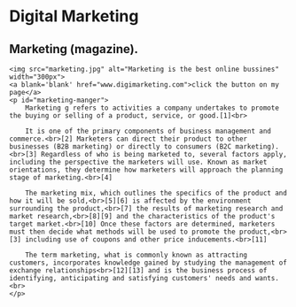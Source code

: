 <!DOCTYPE html>
<html lang="en">
<head>
    <meta charset="UTF-8">
    <meta http-equiv="X-UA-Compatible" content="IE=edge">
    <meta name="viewport" content="width=device-width, initial-scale=1.0">
    <link rel="stylesheet" href="css/style.css">
    <title>project </title>
</head>
<body>
    <h1>
        Digital Marketing
    </h1>
    <h2 id="name-goods"> 
        Marketing (magazine).
    </h2>
    
    <img src="marketing.jpg" alt="Marketing is the best online bussines" width="300px">
    <a blank='blank' href="www.digimarketing.com">click the button on my page</a>
    <p id="marketing-manger">
        Marketing g refers to activities a company undertakes to promote the buying or selling of a product, service, or good.[1]<br>

        It is one of the primary components of business management and commerce.<br>[2] Marketers can direct their product to other businesses (B2B marketing) or directly to consumers (B2C marketing).<br>[3] Regardless of who is being marketed to, several factors apply, including the perspective the marketers will use. Known as market orientations, they determine how marketers will approach the planning stage of marketing.<br>[4]
        
        The marketing mix, which outlines the specifics of the product and how it will be sold,<br>[5][6] is affected by the environment surrounding the product,<br>[7] the results of marketing research and market research,<br>[8][9] and the characteristics of the product's target market.<br>[10] Once these factors are determined, marketers must then decide what methods will be used to promote the product,<br>[3] including use of coupons and other price inducements.<br>[11]
        
        The term marketing, what is commonly known as attracting customers, incorporates knowledge gained by studying the management of exchange relationships<br>[12][13] and is the business process of identifying, anticipating and satisfying customers' needs and wants.<br>
    </p>
</body>
</html>
